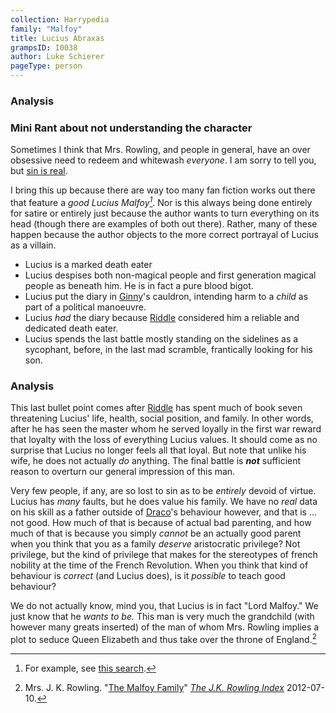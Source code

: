 ```yaml
---
collection: Harrypedia
family: "Malfoy"
title: Lucius Abraxas
grampsID: I0038
author: Luke Schierer
pageType: person
---
```


### Analysis

### Mini Rant about not understanding the character

Sometimes I think that Mrs. Rowling, and people in general, have an over
obsessive need to redeem and whitewash _everyone_. I am sorry to tell you, but
[sin is real][].

I bring this up because there are way too many fan fiction works out there that
feature a _good Lucius Malfoy[^glm]_. Nor is this always being done entirely
for satire or entirely just because the author wants to turn everything on its
head (though there are examples of both out there). Rather, many of these
happen because the author objects to the more correct portrayal of Lucius as a
villain.

[^glm]: For example, see [this search][ao3glm].

[ao3glm]: https://archiveofourown.org/works?commit=Sort+and+Filter&work_search%5Bsort_column%5D=revised_at&work_search%5Bother_tag_names%5D=Good+Lucius+Malfoy&exclude_work_search%5Bcategory_ids%5D%5B%5D=23&work_search%5Bexcluded_tag_names%5D=&work_search%5Bcrossover%5D=&work_search%5Bcomplete%5D=&work_search%5Bwords_from%5D=&work_search%5Bwords_to%5D=&work_search%5Bdate_from%5D=&work_search%5Bdate_to%5D=&work_search%5Bquery%5D=&work_search%5Blanguage_id%5D=&tag_id=Harry+Potter+-+J*d*+K*d*+Rowling
[sin is real]: https://www.thecatholicthing.org/2015/10/16/the-reality-of-sin/

- Lucius is a marked death eater
- Lucius despises both non-magical people and first generation magical people as beneath him. He is in fact a pure blood bigot.
- Lucius put the diary in [Ginny][]'s cauldron, intending harm to a _child_ as part of a political manoeuvre.
- Lucius _had_ the diary because [Riddle][] considered him a reliable and dedicated death eater.
- Lucius spends the last battle mostly standing on the sidelines as a sycophant, before, in the last mad scramble, frantically looking for his son.

### Analysis

This last bullet point comes after [Riddle] has spent much of book seven
threatening Lucius' life, health, social position, and family. In other words,
after he has seen the master whom he served loyally in the first war reward
that loyalty with the loss of everything Lucius values. It should come as no
surprise that Lucius no longer feels all that loyal. But note that unlike his
wife, he does not actually _do_ anything. The final battle is _**not**_
sufficient reason to overturn our general impression of this man.

Very few people, if any, are so lost to sin as to be _entirely_ devoid of
virtue. Lucius has _many_ faults, but he does value his family. We have no
_real_ data on his skill as a father outside of [Draco][]'s behaviour however,
and that is … not good. How much of that is because of actual bad parenting,
and how much of that is because you simply _cannot_ be an actually good parent
when you think that you as a family _deserve_ aristocratic privilege? Not
privilege, but the kind of privilege that makes for the stereotypes of french
nobility at the time of the French Revolution. When you think that kind of
behaviour is _correct_ (and Lucius does), is it _possible_ to teach good
behaviour?

We do not actually know, mind you, that Lucius is in fact "Lord Malfoy." We
just know that he _wants to be._ This man is very much the grandchild (with
however many greats inserted) of the man of whom Mrs. Rowling implies a plot to
seduce Queen Elizabeth and thus take over the throne of England.[^230104-1]

[^230104-1]:
    Mrs. J. K. Rowling. "[The Malfoy Family][]"
    _[The J.K. Rowling Index][]_ 2012-07-10.

[The J.K. Rowling Index]: https://www.rowlingindex.org/
[The Malfoy Family]: https://www.rowlingindex.org/work/pmmf/
[Ginny]: ../../Weasley/Ginevra_Molly/
[Riddle]: ../../Riddle/Tom_Marvolo/
[Draco]: ../draco_lucius
